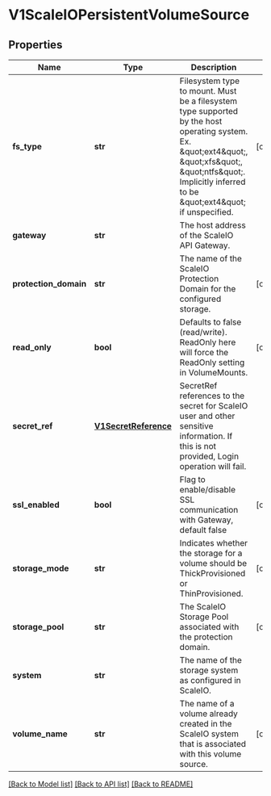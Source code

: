 # V1ScaleIOPersistentVolumeSource

## Properties
Name | Type | Description | Notes
------------ | ------------- | ------------- | -------------
**fs_type** | **str** | Filesystem type to mount. Must be a filesystem type supported by the host operating system. Ex. \&quot;ext4\&quot;, \&quot;xfs\&quot;, \&quot;ntfs\&quot;. Implicitly inferred to be \&quot;ext4\&quot; if unspecified. | [optional] 
**gateway** | **str** | The host address of the ScaleIO API Gateway. | 
**protection_domain** | **str** | The name of the ScaleIO Protection Domain for the configured storage. | [optional] 
**read_only** | **bool** | Defaults to false (read/write). ReadOnly here will force the ReadOnly setting in VolumeMounts. | [optional] 
**secret_ref** | [**V1SecretReference**](V1SecretReference.md) | SecretRef references to the secret for ScaleIO user and other sensitive information. If this is not provided, Login operation will fail. | 
**ssl_enabled** | **bool** | Flag to enable/disable SSL communication with Gateway, default false | [optional] 
**storage_mode** | **str** | Indicates whether the storage for a volume should be ThickProvisioned or ThinProvisioned. | [optional] 
**storage_pool** | **str** | The ScaleIO Storage Pool associated with the protection domain. | [optional] 
**system** | **str** | The name of the storage system as configured in ScaleIO. | 
**volume_name** | **str** | The name of a volume already created in the ScaleIO system that is associated with this volume source. | [optional] 

[[Back to Model list]](../README.md#documentation-for-models) [[Back to API list]](../README.md#documentation-for-api-endpoints) [[Back to README]](../README.md)



